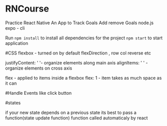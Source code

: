 # RNCourse
 Practice React Native
 An App to Track Goals
    Add remove Goals
 node.js
 expo - cli

 Run `npm install` to install all dependencies for the project
 `npm start` to start application

 #CSS
 flexbox - turned on by default
 flexDirection , row col reverse etc

 justifyContent: ' '- organize elements along main axis
 alignItems: ' ' - organize elements on cross axis

 flex - applied to items inside a flexbox
 flex: 1 - item takes as much space as it can

 #Handle Events like click button

 #states

 if your new state depends on a previous state its best to pass a function(state update function)
 function called automaticaly by react
